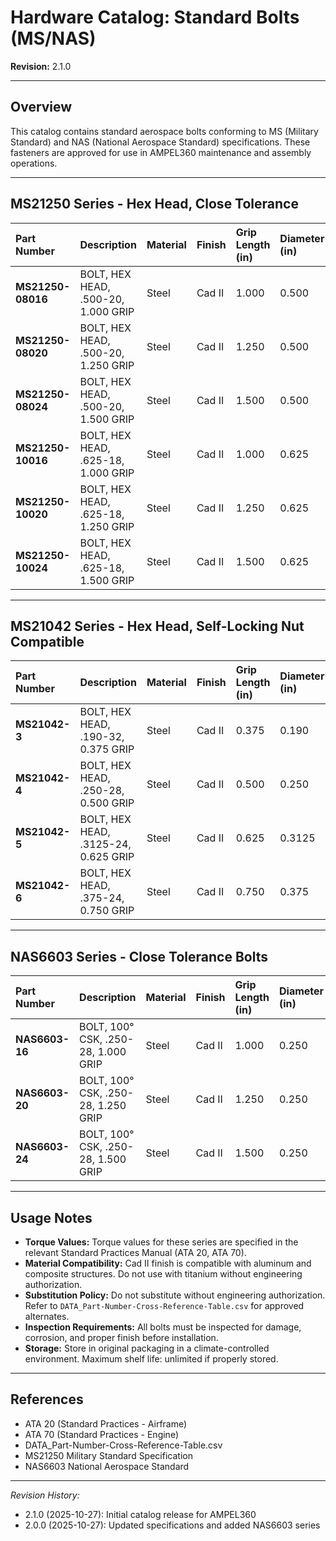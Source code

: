 # Hardware Catalog: Standard Bolts (MS/NAS)
**Revision:** 2.1.0

---

## Overview

This catalog contains standard aerospace bolts conforming to MS (Military Standard) and NAS (National Aerospace Standard) specifications. These fasteners are approved for use in AMPEL360 maintenance and assembly operations.

---

## MS21250 Series - Hex Head, Close Tolerance

| Part Number    | Description                       | Material | Finish | Grip Length (in) | Diameter (in) |
| :------------- | :-------------------------------- | :------- | :----- | :--------------- | :------------ |
| **MS21250-08016** | BOLT, HEX HEAD, .500-20, 1.000 GRIP | Steel    | Cad II | 1.000            | 0.500         |
| **MS21250-08020** | BOLT, HEX HEAD, .500-20, 1.250 GRIP | Steel    | Cad II | 1.250            | 0.500         |
| **MS21250-08024** | BOLT, HEX HEAD, .500-20, 1.500 GRIP | Steel    | Cad II | 1.500            | 0.500         |
| **MS21250-10016** | BOLT, HEX HEAD, .625-18, 1.000 GRIP | Steel    | Cad II | 1.000            | 0.625         |
| **MS21250-10020** | BOLT, HEX HEAD, .625-18, 1.250 GRIP | Steel    | Cad II | 1.250            | 0.625         |
| **MS21250-10024** | BOLT, HEX HEAD, .625-18, 1.500 GRIP | Steel    | Cad II | 1.500            | 0.625         |

---

## MS21042 Series - Hex Head, Self-Locking Nut Compatible

| Part Number    | Description                       | Material | Finish | Grip Length (in) | Diameter (in) |
| :------------- | :-------------------------------- | :------- | :----- | :--------------- | :------------ |
| **MS21042-3**  | BOLT, HEX HEAD, .190-32, 0.375 GRIP | Steel    | Cad II | 0.375            | 0.190         |
| **MS21042-4**  | BOLT, HEX HEAD, .250-28, 0.500 GRIP | Steel    | Cad II | 0.500            | 0.250         |
| **MS21042-5**  | BOLT, HEX HEAD, .3125-24, 0.625 GRIP | Steel    | Cad II | 0.625            | 0.3125        |
| **MS21042-6**  | BOLT, HEX HEAD, .375-24, 0.750 GRIP | Steel    | Cad II | 0.750            | 0.375         |

---

## NAS6603 Series - Close Tolerance Bolts

| Part Number    | Description                       | Material | Finish | Grip Length (in) | Diameter (in) |
| :------------- | :-------------------------------- | :------- | :----- | :--------------- | :------------ |
| **NAS6603-16** | BOLT, 100° CSK, .250-28, 1.000 GRIP | Steel    | Cad II | 1.000            | 0.250         |
| **NAS6603-20** | BOLT, 100° CSK, .250-28, 1.250 GRIP | Steel    | Cad II | 1.250            | 0.250         |
| **NAS6603-24** | BOLT, 100° CSK, .250-28, 1.500 GRIP | Steel    | Cad II | 1.500            | 0.250         |

---

## Usage Notes

- **Torque Values:** Torque values for these series are specified in the relevant Standard Practices Manual (ATA 20, ATA 70).
- **Material Compatibility:** Cad II finish is compatible with aluminum and composite structures. Do not use with titanium without engineering authorization.
- **Substitution Policy:** Do not substitute without engineering authorization. Refer to `DATA_Part-Number-Cross-Reference-Table.csv` for approved alternates.
- **Inspection Requirements:** All bolts must be inspected for damage, corrosion, and proper finish before installation.
- **Storage:** Store in original packaging in a climate-controlled environment. Maximum shelf life: unlimited if properly stored.

---

## References

- ATA 20 (Standard Practices - Airframe)
- ATA 70 (Standard Practices - Engine)
- DATA_Part-Number-Cross-Reference-Table.csv
- MS21250 Military Standard Specification
- NAS6603 National Aerospace Standard

---

*Revision History:*
- 2.1.0 (2025-10-27): Initial catalog release for AMPEL360
- 2.0.0 (2025-10-27): Updated specifications and added NAS6603 series
